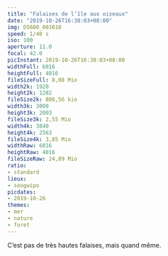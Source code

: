 ```yaml
---
title: "Falaises de l’île aux oiseaux"
date: "2019-10-26T16:38:03+08:00"
img: D5600_003010
speed: 1/40 s
iso: 100
aperture: 11.0
focal: 42.0
picInstant: 2019-10-26T16:38:03+08:00
widthFull: 6016
heightFull: 4016
fileSizeFull: 8,08 Mio
width2k: 1920
height2k: 1282
fileSize2k: 806,56 kio
width3k: 3000
height3k: 2003
fileSize3k: 2,55 Mio
width4k: 3840
height4k: 2563
fileSize4k: 3,85 Mio
widthRaw: 6016
heightRaw: 4016
fileSizeRaw: 24,89 Mio
ratio:
- standard
lieux:
- seogwipo
picdates:
- 2019-10-26
themes:
- mer
- nature
- foret
---
```


C’est pas de très hautes falaises, mais quand même.